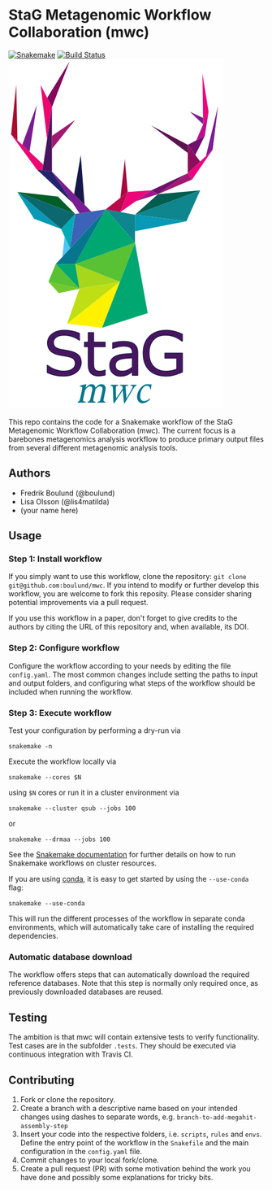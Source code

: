 # StaG Metagenomic Workflow Collaboration (mwc)

[![Snakemake](https://img.shields.io/badge/snakemake-≥3.12.0-brightgreen.svg)](https://snakemake.bitbucket.io)
[![Build Status](https://travis-ci.org/snakemake-workflows/mwc.svg?branch=master)](https://travis-ci.org/snakemake-workflows/mwc)
![StaG mwc logo](docs/source/img/stag_head_text.png "StaG mwc")

This repo contains the code for a Snakemake workflow of the StaG Metagenomic
Workflow Collaboration (mwc). The current focus is a barebones metagenomics
analysis workflow to produce primary output files from several different
metagenomic analysis tools. 

## Authors

* Fredrik Boulund (@boulund)
* Lisa Olsson (@lis4matilda)
* (your name here)

## Usage

### Step 1: Install workflow
<!--download and extract the [latest release](https://github.com/snakemake-workflows/mwc/releases). -->

If you simply want to use this workflow, clone the repository: `git clone
git@github.com:boulund/mwc`. If you intend to modify or further develop this
workflow, you are welcome to fork this reposity. Please consider sharing
potential improvements via a pull request.

If you use this workflow in a paper, don't forget to give credits to the
authors by citing the URL of this repository and, when available, its DOI.

### Step 2: Configure workflow

Configure the workflow according to your needs by editing the file
`config.yaml`. The most common changes include setting the paths to input and
output folders, and configuring what steps of the workflow should be included
when running the workflow.

### Step 3: Execute workflow

Test your configuration by performing a dry-run via

    snakemake -n

Execute the workflow locally via

    snakemake --cores $N

using `$N` cores or run it in a cluster environment via

    snakemake --cluster qsub --jobs 100

or

    snakemake --drmaa --jobs 100

See the [Snakemake documentation](https://snakemake.readthedocs.io) for further
details on how to run Snakemake workflows on cluster resources.

If you are using [conda](https://conda.io), it is easy to get started by using the 
`--use-conda` flag:

	snakemake --use-conda

This will run the different processes of the workflow in separate conda environments,
which will automatically take care of installing the required dependencies.


### Automatic database download
The workflow offers steps that can automatically download the required
reference databases. Note that this step is normally only required once, as
previously downloaded databases are reused.


## Testing

The ambition is that mwc will contain extensive tests to verify functionality.
Test cases are in the subfolder `.tests`. They should be executed via continuous
integration with Travis CI. 


## Contributing

1. Fork or clone the repository.
2. Create a branch with a descriptive name based on your intended changes using
   dashes to separate words, e.g. `branch-to-add-megahit-assembly-step`
3. Insert your code into the respective folders, i.e. `scripts`, `rules` and
   `envs`. Define the entry point of the workflow in the `Snakefile` and the
   main configuration in the `config.yaml` file.
4. Commit changes to your local fork/clone.
5. Create a pull request (PR) with some motivation behind the work you have
   done and possibly some explanations for tricky bits. 

